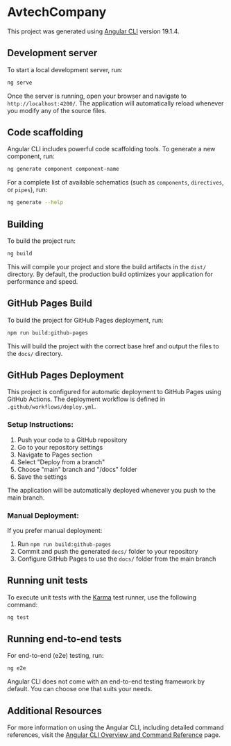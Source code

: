 # AvtechCompany

This project was generated using [Angular CLI](https://github.com/angular/angular-cli) version 19.1.4.

## Development server

To start a local development server, run:

```bash
ng serve
```

Once the server is running, open your browser and navigate to `http://localhost:4200/`. The application will automatically reload whenever you modify any of the source files.

## Code scaffolding

Angular CLI includes powerful code scaffolding tools. To generate a new component, run:

```bash
ng generate component component-name
```

For a complete list of available schematics (such as `components`, `directives`, or `pipes`), run:

```bash
ng generate --help
```

## Building

To build the project run:

```bash
ng build
```

This will compile your project and store the build artifacts in the `dist/` directory. By default, the production build optimizes your application for performance and speed.

## GitHub Pages Build

To build the project for GitHub Pages deployment, run:

```bash
npm run build:github-pages
```

This will build the project with the correct base href and output the files to the `docs/` directory.

## GitHub Pages Deployment

This project is configured for automatic deployment to GitHub Pages using GitHub Actions. The deployment workflow is defined in `.github/workflows/deploy.yml`.

### Setup Instructions:

1. Push your code to a GitHub repository
2. Go to your repository settings
3. Navigate to Pages section
4. Select "Deploy from a branch"
5. Choose "main" branch and "/docs" folder
6. Save the settings

The application will be automatically deployed whenever you push to the main branch.

### Manual Deployment:

If you prefer manual deployment:

1. Run `npm run build:github-pages`
2. Commit and push the generated `docs/` folder to your repository
3. Configure GitHub Pages to use the `docs/` folder from the main branch

## Running unit tests

To execute unit tests with the [Karma](https://karma-runner.github.io) test runner, use the following command:

```bash
ng test
```

## Running end-to-end tests

For end-to-end (e2e) testing, run:

```bash
ng e2e
```

Angular CLI does not come with an end-to-end testing framework by default. You can choose one that suits your needs.

## Additional Resources

For more information on using the Angular CLI, including detailed command references, visit the [Angular CLI Overview and Command Reference](https://angular.dev/tools/cli) page.

